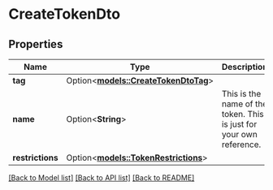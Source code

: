 # CreateTokenDto

## Properties

Name | Type | Description | Notes
------------ | ------------- | ------------- | -------------
**tag** | Option<[**models::CreateTokenDtoTag**](CreateTokenDtoTag.md)> |  | [optional]
**name** | Option<**String**> | This is the name of the token. This is just for your own reference. | [optional]
**restrictions** | Option<[**models::TokenRestrictions**](TokenRestrictions.md)> |  | [optional]

[[Back to Model list]](../README.md#documentation-for-models) [[Back to API list]](../README.md#documentation-for-api-endpoints) [[Back to README]](../README.md)



